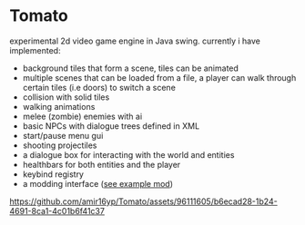 # Tomato
experimental 2d video game engine in Java swing.
currently i have implemented:
- background tiles that form a scene, tiles can be animated
- multiple scenes that can be loaded from a file, a player can walk through certain tiles (i.e doors) to switch a scene
- collision with solid tiles
- walking animations
- melee (zombie) enemies with ai
- basic NPCs with dialogue trees defined in XML
- start/pause menu gui
- shooting projectiles
- a dialogue box for interacting with the world and entities
- healthbars for both entities and the player
- keybind registry
- a modding interface ([see example mod](https://github.com/amir16yp/Tomato-ExampleMod))


https://github.com/amir16yp/Tomato/assets/96111605/b6ecad28-1b24-4691-8ca1-4c01b6f41c37

